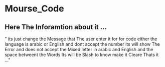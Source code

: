 # Mourse_Code

## Here The Inforamtion about it ...
" its just change the Message that The user enter it for for code either the language is arabic or English and dont accept the number its will show The Error and does not accept the Mixed letter in arabic and English
and the space betweent the Words Its will be Slash to know make it Cleare
Thats it ..."
